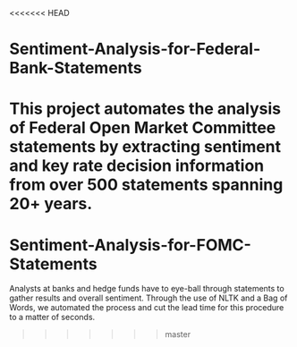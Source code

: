 <<<<<<< HEAD
# Sentiment-Analysis-for-Federal-Bank-Statements
This project automates the analysis of Federal Open Market Committee statements by extracting sentiment and key rate decision information from over 500 statements spanning 20+ years. 
=======
# Sentiment-Analysis-for-FOMC-Statements
Analysts at banks and hedge funds have to eye-ball through statements to gather results and overall sentiment. Through the use of NLTK and a Bag of Words, we automated the process and cut the lead time for this procedure to a matter of seconds.
>>>>>>> master

